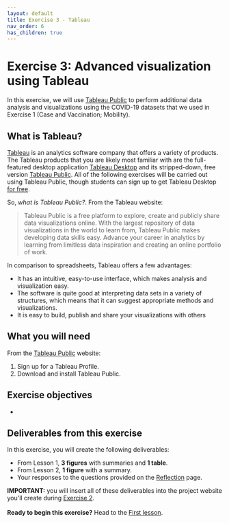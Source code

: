 ```yaml
---
layout: default
title: Exercise 3 - Tableau
nav_order: 6
has_children: true
---
```


# Exercise 3: Advanced visualization using Tableau
In this exercise, we will use [Tableau Public](https://public.tableau.com/en-us/s/) to perform additional data analysis and visualizations using the COVID-19 datasets that we used in Exercise 1 (Case and Vaccination; Mobility). 

## What is Tableau?
[Tableau](https://www.tableau.com/) is an analytics software company that offers a variety of products. The Tableau products that you are likely most familiar with are the full-featured desktop application [Tableau Desktop](https://www.tableau.com/products/desktop) and its stripped-down, free version [Tableau Public](https://www.tableau.com/products/public). All of the following exercises will be carried out using Tableau Public, though students can sign up to get Tableau Desktop [for free](https://www.tableau.com/academic/students#form).

So, *what is Tableau Public?*. From the Tableau website:
> Tableau Public is a free platform to explore, create and publicly share data visualizations online. With the largest repository of data visualizations in the world to learn from, Tableau Public makes developing data skills easy. Advance your career in analytics by learning from limitless data inspiration and creating an online portfolio of work.

In comparison to spreadsheets, Tableau offers a few advantages: 
- It has an intuitive, easy-to-use interface, which makes analysis and visualization easy.
- The software is quite good at interpreting data sets in a variety of structures, which means that it can suggest appropriate methods and visualizations. 
- It is easy to build, publish and share your visualizations with others 

## What you will need
From the [Tableau Public](https://public.tableau.com/en-us/s/) website:
1. Sign up for a Tableau Profile.
1. Download and install Tableau Public.

## Exercise objectives 
- 

## Deliverables from this exercise
In this exercise, you will create the following deliverables:
- From Lesson 1, **3 figures** with summaries and **1 table**.
- From Lesson 2, **1 figure** with a summary. 
- Your responses to the questions provided on the [Reflection](google-sheets3) page.

**IMPORTANT:** you will insert all of these deliverables into the project website you'll create during [Exercise 2](exercise2). 
<br>
<br>
**Ready to begin this exercise?** Head to the [First lesson](google-sheets1). 